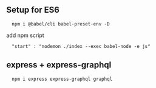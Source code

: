 

## Setup for ES6
```
  npm i @babel/cli babel-preset-env -D
```
add npm script
```
  "start" : "nodemon ./index --exec babel-node -e js"
```

## express + express-graphql
```
  npm i express express-graphql graphql
```

